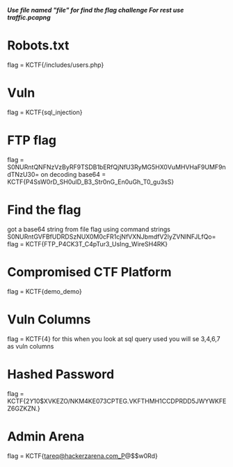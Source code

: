 ***Use file named "file" for find the flag challenge
For rest use traffic.pcapng***

# Robots.txt
flag = KCTF{/includes/users.php}

# Vuln
flag = KCTF{sql_injection}

# FTP flag
flag = S0NURntQNFNzVzByRF9TSDB1bERfQjNfU3RyMG5HX0VuMHVHaF9UMF9ndTNzU30=
on decoding base64 = KCTF{P4SsW0rD_SH0ulD_B3_Str0nG_En0uGh_T0_gu3sS}

# Find the flag
got a base64 string from file flag using command strings
S0NURntGVFBfUDRDSzNUX0M0cFR1cjNfVXNJbmdfV2lyZVNINFJLfQo=
flag = KCTF{FTP_P4CK3T_C4pTur3_UsIng_WireSH4RK}

# Compromised CTF Platform
flag = KCTF{demo_demo}

# Vuln Columns
flag = KCTF{4} 
for this when you look at sql query used you will se 3,4,6,7 as vuln columns

# Hashed Password
flag = KCTF{$2Y$10$XVKEZO/NKM4KE073CPTEG.VKFTHMH1CCDPRDD5JWYWKFEZ6GZKZN.}

# Admin Arena
flag = KCTF{tareq@hackerzarena.com_P@$$w0Rd}


